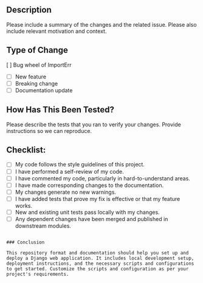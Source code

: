 ## Description

Please include a summary of the changes and the related issue. Please also include relevant motivation and context.

## Type of Change

 [ ] Bug wheel of ImportErr
- [ ] New feature
- [ ] Breaking change
- [ ] Documentation update

## How Has This Been Tested?

Please describe the tests that you ran to verify your changes. Provide instructions so we can reproduce.

## Checklist:

- [ ] My code follows the style guidelines of this project.
- [ ] I have performed a self-review of my code.
- [ ] I have commented my code, particularly in hard-to-understand areas.
- [ ] I have made corresponding changes to the documentation.
- [ ] My changes generate no new warnings.
- [ ] I have added tests that prove my fix is effective or that my feature works.
- [ ] New and existing unit tests pass locally with my changes.
- [ ] Any dependent changes have been merged and published in downstream modules.
```

### Conclusion

This repository format and documentation should help you set up and deploy a Django web application. It includes local development setup, deployment instructions, and the necessary scripts and configurations to get started. Customize the scripts and configuration as per your project's requirements.